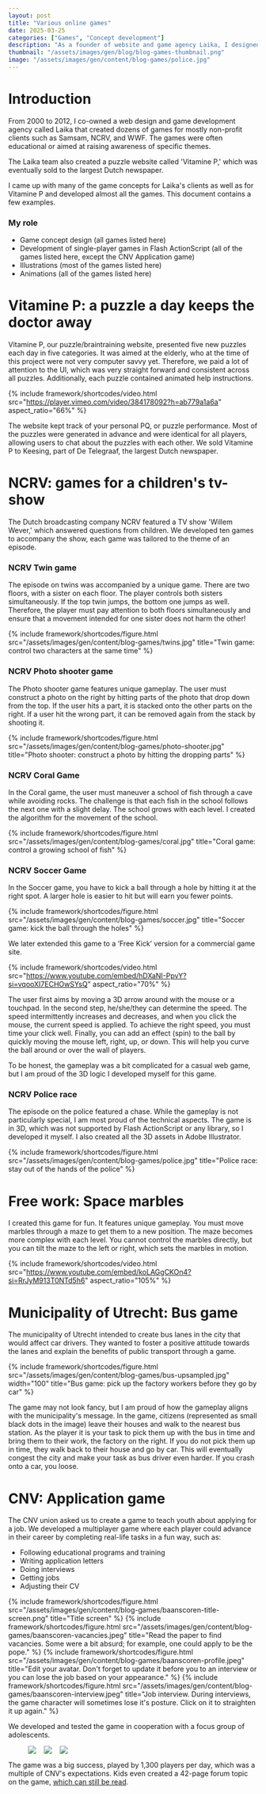 ```yaml
---
layout: post
title: "Various online games"
date: 2025-03-25
categories: ["Games", "Concept development"]
description: "As a founder of website and game agency Laika, I designed and developed numerous online games."
thumbnail: "/assets/images/gen/blog/blog-games-thumbnail.png"
image: "/assets/images/gen/content/blog-games/police.jpg"
---
```


# Introduction

From 2000 to 2012, I co-owned a web design and game development agency called Laika that created dozens of games for mostly non-profit clients such as Samsam, NCRV, and WWF. The games were often educational or aimed at raising awareness of specific themes.

The Laika team also created a puzzle website called 'Vitamine P,' which was eventually sold to the largest Dutch newspaper.

I came up with many of the game concepts for Laika's clients as well as for Vitamine P and developed almost all the games. This document contains a few examples.

### My role

- Game concept design (all games listed here)
- Development of single-player games in Flash ActionScript (all of the games listed here, except the CNV Application game)
- Illustrations (most of the games listed here)
- Animations (all of the games listed here)

# Vitamine P: a puzzle a day keeps the doctor away

Vitamine P, our puzzle/braintraining website, presented five new puzzles each day in five categories. It was aimed at the elderly, who at the time of this project were not very computer savvy yet. Therefore, we paid a lot of attention to the UI, which was very straight forward and consistent across all puzzles. Additionally, each puzzle contained animated help instructions.

{% include framework/shortcodes/video.html src="https://player.vimeo.com/video/384178092?h=ab779a1a6a" aspect_ratio="66%" %}

The website kept track of your personal PQ, or puzzle performance. Most of the puzzles were generated in advance and were identical for all players, allowing users to chat about the puzzles with each other. We sold Vitamine P to Keesing, part of De Telegraaf, the largest Dutch newspaper.

# NCRV: games for a children's tv-show

The Dutch broadcasting company NCRV featured a TV show 'Willem Wever,' which answered questions from children. We developed ten games to accompany the show, each game was tailored to the theme of an episode.

### NCRV Twin game

The episode on twins was accompanied by a unique game. There are two floors, with a sister on each floor. The player controls both sisters simultaneously. If the top twin jumps, the bottom one jumps as well. Therefore, the player must pay attention to both floors simultaneously and ensure that a movement intended for one sister does not harm the other!

{% include framework/shortcodes/figure.html src="/assets/images/gen/content/blog-games/twins.jpg" title="Twin game: control two characters at the same time" %}

### NCRV Photo shooter game

The Photo shooter game features unique gameplay. The user must construct a photo on the right by hitting parts of the photo that drop down from the top. If the user hits a part, it is stacked onto the other parts on the right. If a user hit the wrong part, it can be removed again from the stack by shooting it.

{% include framework/shortcodes/figure.html src="/assets/images/gen/content/blog-games/photo-shooter.jpg" title="Photo shooter: construct a photo by hitting the dropping parts" %}

### NCRV Coral Game

In the Coral game, the user must maneuver a school of fish through a cave while avoiding rocks. The challenge is that each fish in the school follows the next one with a slight delay. The school grows with each level. I created the algorithm for the movement of the school.

{% include framework/shortcodes/figure.html src="/assets/images/gen/content/blog-games/coral.jpg" title="Coral game: control a growing school of fish" %}

### NCRV Soccer Game

In the Soccer game, you have to kick a ball through a hole by hitting it at the right spot. A larger hole is easier to hit but will earn you fewer points.

{% include framework/shortcodes/figure.html src="/assets/images/gen/content/blog-games/soccer.jpg" title="Soccer game: kick the ball through the holes" %}

We later extended this game to a ‘Free Kick’ version for a commercial game site.

{% include framework/shortcodes/video.html src="https://www.youtube.com/embed/hDXaNI-PpvY?si=vqooXI7ECHOwSYsQ" aspect_ratio="70%" %}

The user first aims by moving a 3D arrow around with the mouse or a touchpad. In the second step, he/she/they can determine the speed. The speed intermittently increases and decreases, and when you click the mouse, the current speed is applied. To achieve the right speed, you must time your click well. Finally, you can add an effect (spin) to the ball by quickly moving the mouse left, right, up, or down. This will help you curve the ball around or over the wall of players.

To be honest, the gameplay was a bit complicated for a casual web game, but I am proud of the 3D logic I developed myself for this game.

### NCRV Police race

The episode on the police featured a chase. While the gameplay is not particularly special, I am most proud of the technical aspects. The game is in 3D, which was not supported by Flash ActionScript or any library, so I developed it myself. I also created all the 3D assets in Adobe Illustrator.

{% include framework/shortcodes/figure.html src="/assets/images/gen/content/blog-games/police.jpg" title="Police race: stay out of the hands of the police" %}

# Free work: Space marbles

I created this game for fun. It features unique gameplay. You must move marbles through a maze to get them to a new position. The maze becomes more complex with each level. You cannot control the marbles directly, but you can tilt the maze to the left or right, which sets the marbles in motion.

{% include framework/shortcodes/video.html src="https://www.youtube.com/embed/koLAGgCKOn4?si=RrJyM913T0NTd5h6" aspect_ratio="105%" %}

# Municipality of Utrecht: Bus game

The municipality of Utrecht intended to create bus lanes in the city that would affect car drivers. They wanted to foster a positive attitude towards the lanes and explain the benefits of public transport through a game.

{% include framework/shortcodes/figure.html src="/assets/images/gen/content/blog-games/bus-upsampled.jpg" width="100" title="Bus game: pick up the factory workers before they go by car" %}

The game may not look fancy, but I am proud of how the gameplay aligns with the municipality's message. In the game, citizens (represented as small black dots in the image) leave their houses and walk to the nearest bus station.  As the player it is your task to pick them up with the bus in time and bring them to their work, the factory on the right. If you do not pick them up in time, they walk back to their house and go by car. This will eventually congest the city and make your task as bus driver even harder. If you crash onto a car, you loose.

# CNV: Application game

The CNV union asked us to create a game to teach youth about applying for a job. We developed a multiplayer game where each player could advance in their career by completing real-life tasks in a fun way, such as:

- Following educational programs and training
- Writing application letters
- Doing interviews
- Getting jobs
- Adjusting their CV

{% include framework/shortcodes/figure.html src="/assets/images/gen/content/blog-games/baanscoren-title-screen.png" title="Title screen" %}
{% include framework/shortcodes/figure.html src="/assets/images/gen/content/blog-games/baanscoren-vacancies.jpeg" title="Read the paper to find vacancies. Some were a bit absurd; for example, one could apply to be the pope." %}
{% include framework/shortcodes/figure.html src="/assets/images/gen/content/blog-games/baanscoren-profile.jpeg" title="Edit your avatar. Don't forget to update it before you to an interview  or you can lose the job based on your appearance." %}
{% include framework/shortcodes/figure.html src="/assets/images/gen/content/blog-games/baanscoren-interview.jpeg" title="Job interview. During interviews, the game character will sometimes lose it's posture. Click on it to straighten it up again." %}

We developed and tested the game in cooperation with a focus group of adolescents.

<figure style="display: flex; flex-direction: column; gap: 1rem;" caption="test">
  <div style="display: flex; gap: 1rem;">
    <span><img style="margin: 0;" src="{{ '/assets/images/gen/content/blog-games/panel-1.jpg' | relative_url }}" /></span>
    <span><img style="margin: 0;" src="{{ '/assets/images/gen/content/blog-games/panel-2.jpg' | relative_url }}" /></span>
    <span><img style="margin: 0;" src="{{ '/assets/images/gen/content/blog-games/panel-3.jpg' | relative_url }}" /></span>
  </div>
</figure>

The game was a big success, played by 1,300 players per day, which was a multiple of CNV's expectations. Kids even created a 42-page forum topic on the game, [which can still be read](https://www.bokt.nl/forums/viewtopic.php?f=6&t=927864&start=1025.).
